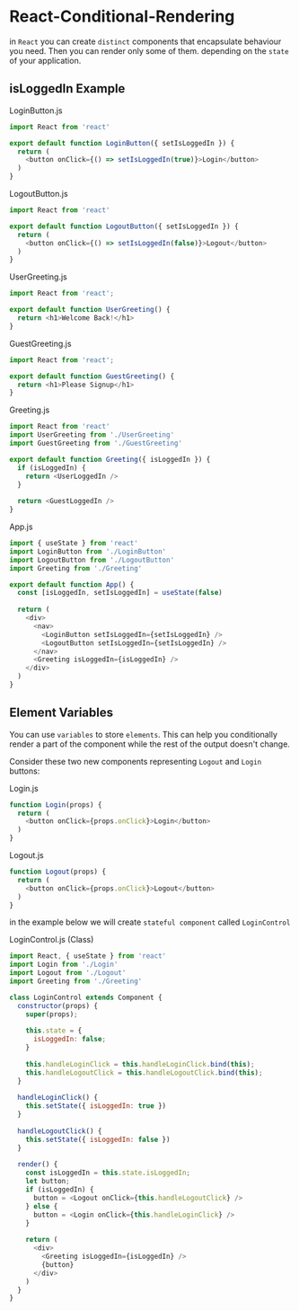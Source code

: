 # React-Conditional-Rendering

in `React` you can create `distinct` components that encapsulate behaviour you need. Then you can render only some of them. depending on the `state` of your application.

## isLoggedIn Example

LoginButton.js
```js
import React from 'react'

export default function LoginButton({ setIsLoggedIn }) {
  return (
    <button onClick={() => setIsLoggedIn(true)}>Login</button>
  )
}
```

LogoutButton.js
```js
import React from 'react'

export default function LogoutButton({ setIsLoggedIn }) {
  return (
    <button onClick={() => setIsLoggedIn(false)}>Logout</button>
  )
}
```

UserGreeting.js
```js
import React from 'react';

export default function UserGreeting() {
  return <h1>Welcome Back!</h1>
}
```

GuestGreeting.js
```js
import React from 'react';

export default function GuestGreeting() {
  return <h1>Please Signup</h1>
}
```

Greeting.js
```js
import React from 'react'
import UserGreeting from './UserGreeting'
import GuestGreeting from './GuestGreeting'

export default function Greeting({ isLoggedIn }) {
  if (isLoggedIn) {
    return <UserLoggedIn />
  } 
  
  return <GuestLoggedIn />
}
```

App.js
```js
import { useState } from 'react'
import LoginButton from './LoginButton'
import LogoutButton from './LogoutButton'
import Greeting from './Greeting'

export default function App() {
  const [isLoggedIn, setIsLoggedIn] = useState(false)
  
  return (
    <div>
      <nav>
        <LoginButton setIsLoggedIn={setIsLoggedIn} />
        <LogoutButton setIsLoggedIn={setIsLoggedIn} />
      </nav>
      <Greeting isLoggedIn={isLoggedIn} />
    </div>
  )
}
```


## Element Variables

You can use `variables` to store `elements`. This can help you conditionally render a part of the component while the rest of the output doesn't change.

Consider these two new components representing `Logout` and `Login` buttons:

Login.js
```js
function Login(props) {
  return (
    <button onClick={props.onClick}>Login</button>
  )
}
```

Logout.js
```js
function Logout(props) {
  return (
    <button onClick={props.onClick}>Logout</button>
  )
}
```

in the example below we will create `stateful component` called `LoginControl`

LoginControl.js (Class)
```js
import React, { useState } from 'react'
import Login from './Login'
import Logout from './Logout'
import Greeting from './Greeting'

class LoginControl extends Component {
  constructor(props) {
    super(props);
    
    this.state = {
      isLoggedIn: false;
    }
    
    this.handleLoginClick = this.handleLoginClick.bind(this);
    this.handleLogoutClick = this.handleLogoutClick.bind(this);
  }
  
  handleLoginClick() {
    this.setState({ isLoggedIn: true })
  }
  
  handleLogoutClick() {
    this.setState({ isLoggedIn: false })
  }
  
  render() {
    const isLoggedIn = this.state.isLoggedIn;
    let button;
    if (isLoggedIn) {
      button = <Logout onClick={this.handleLogoutClick} />
    } else {
      button = <Login onClick={this.handleLoginClick} />
    }
    
    return (
      <div>
        <Greeting isLoggedIn={isLoggedIn} />
        {button}
      </div>
    )
  }
}
```
